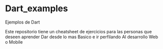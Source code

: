 # Dart_examples
Ejemplos de Dart


Este repositorio tiene un cheatsheet de ejercicios para las personas que deseen aprender Dar desde lo mas Basico e ir perfilando Al desarrollo Web o Mobile
